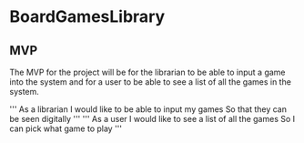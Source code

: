 # BoardGamesLibrary


## MVP
The MVP for the project will be for the librarian to be able to input a game into the system and for a user to be able to see a list of all the games in the system.

'''
As a librarian 
I would like to be able to input my games
So that they can be seen digitally 
'''
'''
As a user 
I would like to see a list of all the games 
So I can pick what game to play
'''